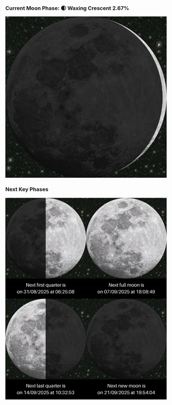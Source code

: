 ### Current Moon Phase: 🌒 Waxing Crescent 2.67%
![Moon Phase](moonphase.png)
### Next Key Phases
![Gallery](gallery.png)
